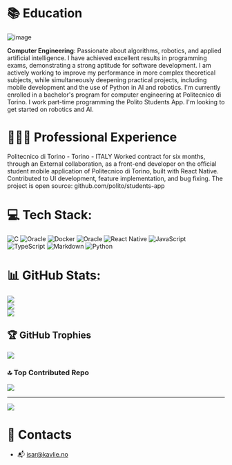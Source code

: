 # 📚 Education
![image](https://github.com/user-attachments/assets/81064b61-1d3b-4b4a-92a3-68ba80ad8b06)

**Computer Engineering**:
Passionate about algorithms, robotics, and applied artificial intelligence. I have achieved excellent results in programming exams, demonstrating a strong aptitude for software development.
I am actively working to improve my performance in more complex theoretical subjects, while simultaneously deepening practical projects, including mobile development and the use of Python in AI and robotics.
I'm currently enrolled in a bachelor's program for computer engineering at Politecnico di Torino.
I work part-time programming the Polito Students App. I'm looking to get started on robotics and AI.
# 👨🏼‍💻 Professional Experience
Politecnico di Torino - Torino - ITALY
Worked contract for six months, through an External collaboration, as a front-end developer on the official student mobile application of Politecnico di Torino, built with React Native. Contributed to UI development, feature implementation, and bug fixing. The project is open source: github.com/polito/students-app
 
# 💻 Tech Stack:
![C](https://img.shields.io/badge/c-%2300599C.svg?style=for-the-badge&logo=c&logoColor=white) ![Oracle](https://img.shields.io/badge/Oracle-F80000?style=for-the-badge&logo=oracle&logoColor=white) ![Docker](https://img.shields.io/badge/docker-%230db7ed.svg?style=for-the-badge&logo=docker&logoColor=white) ![Oracle](https://img.shields.io/badge/Oracle-F80000?style=for-the-badge&logo=oracle&logoColor=white) ![React Native](https://img.shields.io/badge/react_native-%2320232a.svg?style=for-the-badge&logo=react&logoColor=%2361DAFB) ![JavaScript](https://img.shields.io/badge/javascript-%23323330.svg?style=for-the-badge&logo=javascript&logoColor=%23F7DF1E) ![TypeScript](https://img.shields.io/badge/typescript-%23007ACC.svg?style=for-the-badge&logo=typescript&logoColor=white) ![Markdown](https://img.shields.io/badge/markdown-%23000000.svg?style=for-the-badge&logo=markdown&logoColor=white) ![Python](https://img.shields.io/badge/python-3670A0?style=for-the-badge&logo=python&logoColor=ffdd54)
# 📊 GitHub Stats:
![](https://github-readme-stats.vercel.app/api?username=is4rk&theme=dracula&hide_border=false&include_all_commits=false&count_private=false)<br/>
![](https://nirzak-streak-stats.vercel.app/?user=is4rk&theme=dracula&hide_border=false)<br/>
![](https://github-readme-stats.vercel.app/api/top-langs/?username=is4rk&theme=dracula&hide_border=false&include_all_commits=false&count_private=false&layout=compact)

## 🏆 GitHub Trophies
![](https://github-profile-trophy.vercel.app/?username=is4rk&theme=radical&no-frame=true&no-bg=false&margin-w=4)

### 🔝 Top Contributed Repo
![](https://github-contributor-stats.vercel.app/api?username=is4rk&limit=5&theme=dark&combine_all_yearly_contributions=true)

---
[![](https://visitcount.itsvg.in/api?id=is4rk&icon=0&color=0)](https://visitcount.itsvg.in)

# 📒 Contacts
- 📬 isar@kavlie.no

